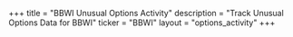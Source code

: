 +++
title = "BBWI Unusual Options Activity"
description = "Track Unusual Options Data for BBWI"
ticker = "BBWI"
layout = "options_activity"
+++

